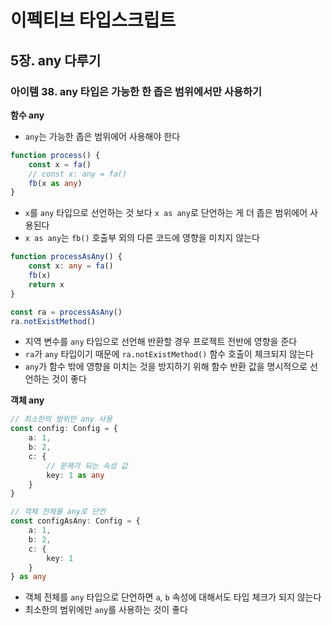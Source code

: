 # 이펙티브 타입스크립트
## 5장. any 다루기
### 아이템 38. any 타입은 가능한 한 좁은 범위에서만 사용하기
**함수 any**
- `any`는 가능한 좁은 범위에어 사용해야 한다

```typescript
function process() {
    const x = fa()
    // const x: any = fa()
    fb(x as any)
}
```
- `x`를 `any` 타입으로 선언하는 것 보다 `x as any`로 단언하는 게 더 좁은 범위에어 사용된다
- `x as any`는 `fb()` 호출부 외의 다른 코드에 영향을 미치지 않는다

```typescript
function processAsAny() {
    const x: any = fa()
    fb(x)
    return x
}

const ra = processAsAny()
ra.notExistMethod()
```
- 지역 변수를 `any` 타입으로 선언해 반환할 경우 프로젝트 전반에 영향을 준다
- `ra`가 `any` 타입이기 때문에 `ra.notExistMethod()` 함수 호출이 체크되지 않는다
- `any`가 함수 밖에 영향을 미치는 것을 방지하기 위해 함수 반환 값을 명시적으로 선언하는 것이 좋다

**객체 any**
```typescript
// 최소한의 범위만 any 사용
const config: Config = {
    a: 1,
    b: 2,
    c: {
        // 문제가 되는 속성 값
        key: 1 as any
    }
}

// 객체 전체를 any로 단언
const configAsAny: Config = {
    a: 1,
    b: 2,
    c: {
        key: 1 
    }
} as any
```
- 객체 전체를 `any` 타입으로 단언하면 `a`, `b` 속성에 대해서도 타입 체크가 되지 않는다
- 최소한의 범위에만 `any`를 사용하는 것이 좋다